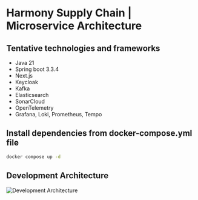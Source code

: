 # Harmony Supply Chain | Microservice Architecture

## Tentative technologies and frameworks

- Java 21
- Spring boot 3.3.4
- Next.js
- Keycloak
- Kafka
- Elasticsearch
- SonarCloud
- OpenTelemetry
- Grafana, Loki, Prometheus, Tempo

## Install dependencies from **docker-compose.yml** file

```bash
docker compose up -d
```

## Development Architecture

![Development Architecture](https://raw.githubusercontent.com/hiepthanhtran/harmony-supply-chain/main/development-architecture.png)
